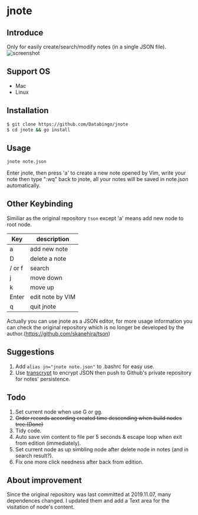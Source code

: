 # jnote 

## Introduce
Only for easily create/search/modify notes (in a single JSON file).
![screenshot](jnote.gif)

## Support OS
- Mac
- Linux

## Installation
```bash
$ git clone https://github.com/Databingo/jnote
$ cd jnote && go install
```
## Usage
```bash
jnote note.json
```
Enter jnote, then press 'a' to create a new note opened by Vim, write your note then type ":wq" back to jnote, all your notes will be saved in note.json automatically.

## Other Keybinding
Similiar as the original repository `tson` except 'a' means add new node to root node.

| Key    | description                    |
|--------|--------------------------------|
| a      | add new note                   |
| D      | delete a note                  |
| / or f | search                         |
| j      | move down                      |
| k      | move up                        |
| Enter  | edit note by VIM               |
| q      | quit jnote                     |

Actually you can use jnote as a JSON editor, for more usage information you can check the original repository which is no longer be developed by the author.(https://github.com/skanehira/tson)

## Suggestions
1. Add ```alias jn="jnote note.json"``` to .bashrc for easy use.
2. Use [transcrypt](https://github.com/elasticdog/transcrypt) to encrypt JSON then push to Github's private repository for notes' persistence.

## Todo
1. Set current node when use G or gg.
2. ~~Order records according created time descending when build nodes tree.(Done)~~
3. Tidy code.
4. Auto save vim content to file per 5 seconds & escape loop when exit from edition (immediately).
5. Set current node as up simbling node after delete node in notes (and in search result?).
6. Fix one more click needness after back from edition.

## About improvement
Since the original repository was last committed at 2019.11.07, many dependences changed. I updated them and add a Text area for the visitation of node's content.



